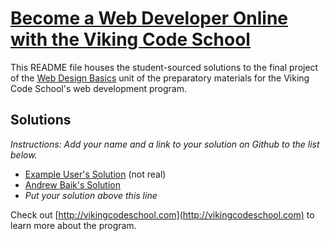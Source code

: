 # [Become a Web Developer Online with the Viking Code School](http://vikingcodeschool.com)

This README file houses the student-sourced solutions to the final project of the [Web Design Basics](http://vikingcodeschool.com/web-design-basics) unit of the preparatory materials for the Viking Code School's web development program.  
## Solutions

*Instructions: Add your name and a link to your solution on Github to the list below.*

* [Example User's Solution](http://github.com/octocat) (not real)
* [Andrew Baik's Solution](https://github.com/strychemi/facebook_teardown)
* *Put your solution above this line*


Check out [http://vikingcodeschool.com](http://vikingcodeschool.com) to learn more about the program.
